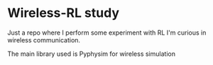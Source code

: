 # Wireless-RL study

Just a repo where I perform some experiment with RL I'm curious in wireless communication.

The main library used is Pyphysim for wireless simulation
